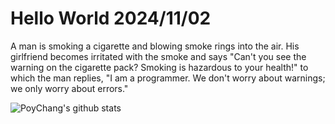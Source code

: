 # Hello World 2024/11/02

A man is smoking a cigarette and blowing smoke rings into the air. His girlfriend becomes irritated with the smoke and says "Can't you see the warning on the cigarette pack? Smoking is hazardous to your health!" to which the man replies, "I am a programmer.  We don't worry about warnings; we only worry about errors."

![PoyChang's github stats](https://github-readme-stats.vercel.app/api?username=poychang&show_icons=true&theme=dracula)
